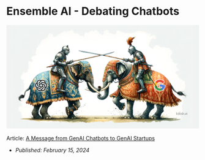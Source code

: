 # Ensemble AI - Debating Chatbots

<banner class="page-header" role="banner">
  <img src="../assets/images/jousting.png" alt="Banner Image" style="">
</banner>

Article: [A Message from GenAI Chatbots to GenAI Startups](https://kaihuchen.github.io/articles/TheDebate/)
  - *Published: February 15, 2024*


